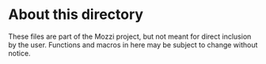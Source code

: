 # About this directory

These files are part of the Mozzi project, but not meant for direct inclusion by the user. Functions and macros in here may be subject to change without notice.

